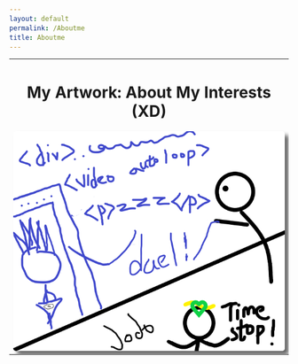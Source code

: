 ```yaml
---
layout: default
permalink: /Aboutme
title: Aboutme
---
```


<table>
    <tr>
        <th>
            <h1>
                My Artwork: About My Interests  (XD)
            </h1>
            <img id="img" style="width: auto; height: auto; border-radius: 5px;
    box-shadow: 7px 7px 7px #666666;" src="images/aboutme.png" alt="aboutme">
        </th>
    </tr>
</table>